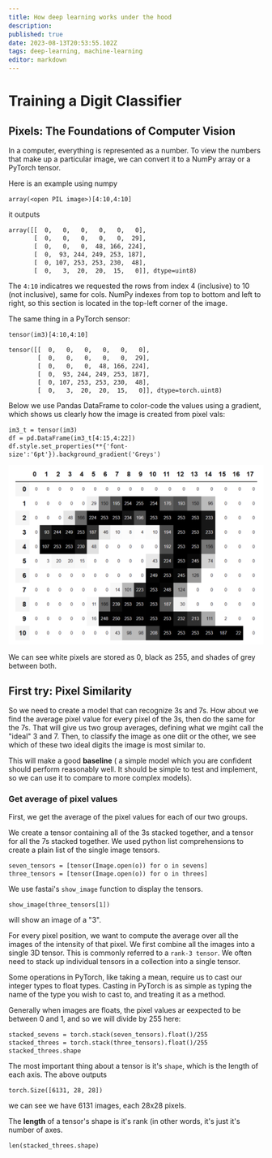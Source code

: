 ```yaml
---
title: How deep learning works under the hood
description: 
published: true
date: 2023-08-13T20:53:55.102Z
tags: deep-learning, machine-learning
editor: markdown
---
```


# Training a Digit Classifier
## Pixels: The Foundations of Computer Vision
In a computer, everything is represented as a number. To view the numbers that make up a particular image, we can convert it to a NumPy array or a PyTorch tensor. 

Here is an example using numpy

```
array(<open PIL image>)[4:10,4:10]
```

it outputs

```
array([[  0,   0,   0,   0,   0,   0],
       [  0,   0,   0,   0,   0,  29],
       [  0,   0,   0,  48, 166, 224],
       [  0,  93, 244, 249, 253, 187],
       [  0, 107, 253, 253, 230,  48],
       [  0,   3,  20,  20,  15,   0]], dtype=uint8)
```

The `4:10` indicatres we requested the rows from index 4 (inclusive) to 10 (not inclusive), same for cols. NumPy indexes from top to bottom and left to right, so this section is located in the top-left corner of the image.

The same thing in a PyTorch sensor: 

```
tensor(im3)[4:10,4:10]
```

```
tensor([[  0,   0,   0,   0,   0,   0],
        [  0,   0,   0,   0,   0,  29],
        [  0,   0,   0,  48, 166, 224],
        [  0,  93, 244, 249, 253, 187],
        [  0, 107, 253, 253, 230,  48],
        [  0,   3,  20,  20,  15,   0]], dtype=torch.uint8)
```

Below we use Pandas DataFrame to color-code the values using a gradient, which shows us clearly how the image is created from pixel vals: 

```
im3_t = tensor(im3)
df = pd.DataFrame(im3_t[4:15,4:22])
df.style.set_properties(**{'font-size':'6pt'}).background_gradient('Greys')
```

![pandas_dataframe.png](/pandas_dataframe.png)

We can see white pixels are stored as 0, black as 255, and shades of grey between both. 

## First try: Pixel Similarity
So we need to create a model that can recognize 3s and 7s. How about we find the average pixel value for every pixel of the 3s, then do the same for the 7s. That will give us two group averages, defining what we mgiht call the "ideal" 3 and 7. Then, to classify the image as one diit or the other, we see which of these two ideal digits the image is most similar to. 

This will make a good **baseline** ( a simple model which you are confident should perform reasonably well. It should be simple to test and implement, so we can use it to compare to more complex models).


### Get average of pixel values 
First, we get the average of the pixel values for each of our two groups.

We create a tensor containing all of the 3s stacked together, and a tensor for all the 7s stacked together. We used python list comprehensions to create a plain list of the single image tensors.

```
seven_tensors = [tensor(Image.open(o)) for o in sevens]
three_tensors = [tensor(Image.open(o)) for o in threes]
```

We use fastai's `show_image` function to display the tensors.

```
show_image(three_tensors[1])
```

will show an image of a "3".

For every pixel position, we want to compute the average over all the images of the intensity of that pixel. We first combine all the images into a single 3D tensor. This is commonly referred to a `rank-3 tensor`. We often need to stack up individual tensors in a collection into a single tensor.

Some operations in PyTorch, like taking a mean, require us to cast our integer types to float types. Casting in PyTorch is as simple as typing the name of the type you wish to cast to, and treating it as a method.

Generally when images are floats, the pixel values ar eexpected to be between 0 and 1, and so we will divide by 255 here:

```
stacked_sevens = torch.stack(seven_tensors).float()/255
stacked_threes = torch.stack(three_tensors).float()/255
stacked_threes.shape
```

The most important thing about a tensor is it's `shape`, which is the length of each axis. The above outputs

```
torch.Size([6131, 28, 28])
```

we can see we have 6131 images, each 28x28 pixels.

The **length** of a tensor's shape is it's rank (in other words, it's just it's  number of axes.

```
len(stacked_threes.shape)
```